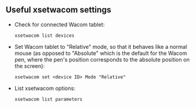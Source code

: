 ## Useful xsetwacom settings

* Check for connected Wacom tablet:
  ```
  xsetwacom list devices
  ```
* Set Wacom tablet to "Relative" mode, so that it behaves like a normal mouse (as opposed to "Absolute" which is the default for the Wacom pen, where the pen's position corresponds to the absolute position on the screen):
  ```
  xsetwacom set <device ID> Mode "Relative"
  ```
* List xsetwacom options:
  ```
  xsetwacom list parameters
  ```
